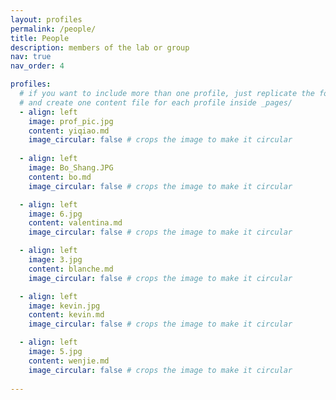 ```yaml
---
layout: profiles
permalink: /people/
title: People
description: members of the lab or group
nav: true
nav_order: 4

profiles:
  # if you want to include more than one profile, just replicate the following block
  # and create one content file for each profile inside _pages/
  - align: left
    image: prof_pic.jpg
    content: yiqiao.md
    image_circular: false # crops the image to make it circular
    
  - align: left
    image: Bo_Shang.JPG
    content: bo.md
    image_circular: false # crops the image to make it circular

  - align: left
    image: 6.jpg
    content: valentina.md
    image_circular: false # crops the image to make it circular

  - align: left
    image: 3.jpg
    content: blanche.md
    image_circular: false # crops the image to make it circular

  - align: left
    image: kevin.jpg
    content: kevin.md
    image_circular: false # crops the image to make it circular

  - align: left
    image: 5.jpg
    content: wenjie.md
    image_circular: false # crops the image to make it circular
    
---
```

